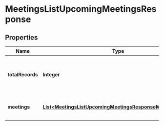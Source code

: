 

# MeetingsListUpcomingMeetingsResponse


## Properties

| Name | Type | Description | Notes |
|------------ | ------------- | ------------- | -------------|
|**totalRecords** | **Integer** | The total number of all records available across all pages. |  [optional] |
|**meetings** | [**List&lt;MeetingsListUpcomingMeetingsResponseMeetingsInner&gt;**](MeetingsListUpcomingMeetingsResponseMeetingsInner.md) | List of upcoming meeting objects. |  [optional] |



